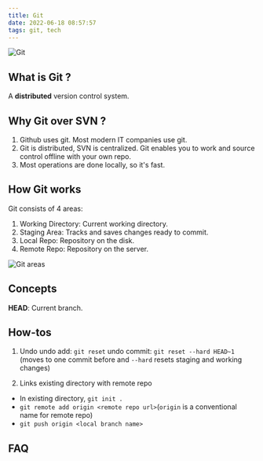 ```yaml
---
title: Git
date: 2022-06-18 08:57:57
tags: git, tech
---
```

![Git](/images/git.png)
## What is Git ?
A **distributed** version control system.

## Why Git over SVN ?
1. Github uses git. Most modern IT companies use git.
2. Git is distributed, SVN is centralized. Git enables you to work and source control offline with your own repo.
3. Most operations are done locally, so it's fast.

## How Git works
Git consists of 4 areas:
1. Working Directory: Current working directory.
2. Staging Area: Tracks and saves changes ready to commit.
3. Local Repo: Repository on the disk.
4. Remote Repo: Repository on the server.

![Git areas](/images/git_areas.png)

## Concepts
**HEAD**: Current branch.

## How-tos
1. Undo
undo add: `git reset`
undo commit: `git reset --hard HEAD~1` (moves to one commit before and `--hard` resets staging and working changes)

2. Links existing directory with remote repo
- In existing directory, `git init .`
- `git remote add origin <remote repo url>`(`origin` is a conventional name for remote repo)
- `git push origin <local branch name>`

## FAQ